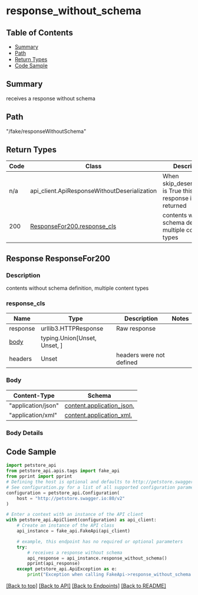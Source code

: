<a name="responsewithoutschema"></a>
# **response_without_schema**

## Table of Contents
- [Summary](#summary)
- [Path](#path)
- [Return Types](#return-types)
- [Code Sample](#code-sample)

## Summary
receives a response without schema

## Path
"/fake/responseWithoutSchema"

## Return Types

Code | Class | Description
------------- | ------------- | -------------
n/a | api_client.ApiResponseWithoutDeserialization | When skip_deserialization is True this response is returned
200 | [ResponseFor200.response_cls](#response_200response_cls) | contents without schema definition, multiple content types

## Response ResponseFor200

### Description
contents without schema definition, multiple content types

### response_cls
Name | Type | Description  | Notes
------------- | ------------- | ------------- | -------------
response | urllib3.HTTPResponse | Raw response |
[body](#body) | typing.Union[Unset, Unset, ] |  |
headers | Unset | headers were not defined |

### Body
Content-Type | Schema
------------ | -------
"application/json" | [content.application_json.](#content-applicationjson-)
"application/xml" | [content.application_xml.](#content-applicationxml-)

### Body Details

## Code Sample

```python
import petstore_api
from petstore_api.apis.tags import fake_api
from pprint import pprint
# Defining the host is optional and defaults to http://petstore.swagger.io:80/v2
# See configuration.py for a list of all supported configuration parameters.
configuration = petstore_api.Configuration(
    host = "http://petstore.swagger.io:80/v2"
)

# Enter a context with an instance of the API client
with petstore_api.ApiClient(configuration) as api_client:
    # Create an instance of the API class
    api_instance = fake_api.FakeApi(api_client)

    # example, this endpoint has no required or optional parameters
    try:
        # receives a response without schema
        api_response = api_instance.response_without_schema()
        pprint(api_response)
    except petstore_api.ApiException as e:
        print("Exception when calling FakeApi->response_without_schema: %s\n" % e)
```

[[Back to top]](#top) [[Back to API]](../FakeApi.md) [[Back to Endpoints]](../../../../README.md#Endpoints) [[Back to README]](../../../../README.md)
